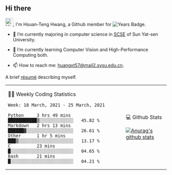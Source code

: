 ## Hi there

<!-- profile views -->

<img height="25" src='https://qpluspicture.oss-cn-beijing.aliyuncs.com/6LjjQA/Hi.gif' alt='Hi' width="24"/>, I'm Hsuan-Teng Hwang, a Github member for 
![Years Badge](https://badges.pufler.dev/years/huangxt57).
<!-- and the number of visitors for this page is  -->
<!-- ![](https://komarev.com/ghpvc/?username=huangxt57&color=blue&label=PROFILE+VIEWS). -->


- 🔭 I’m currently majoring in computer science in [SCSE](http://sdcs.sysu.edu.cn) of Sun Yat-sen University.

- 🌱 I’m currently learning Computer Vision and High-Performance Computing both.

<!-- - 🤔 I’m looking for help with video understanding, HPC programming. -->

- 📫 How to reach me: [huangxt57@mail2.sysu.edu.cn](huangxt57@mail2.sysu.edu.cn).

A brief [résumé](http://melon-hwang.top/about/) describing myself.

<table align="center">

<td>

🧑‍💻 Weekly Coding Statistics
<!--START_SECTION:waka-->
```text
Week: 18 March, 2021 - 25 March, 2021

Python     3 hrs 49 mins   ███████████▒░░░░░░░░░░░░░   45.82 % 
Markdown   2 hrs 13 mins   ██████▓░░░░░░░░░░░░░░░░░░   26.61 % 
Other      1 hr 5 mins     ███▒░░░░░░░░░░░░░░░░░░░░░   13.17 % 
C          23 mins         █░░░░░░░░░░░░░░░░░░░░░░░░   04.65 % 
Bash       21 mins         █░░░░░░░░░░░░░░░░░░░░░░░░   04.21 % 
```
<!--END_SECTION:waka-->

</td>

<td>

💻 Github Stats

[![Anurag's github stats](https://github-readme-stats.vercel.app/api?username=huangxt57&hide=prs&show_icons=true)](https://github.com/anuraghazra/github-readme-stats)

</td>

</table>